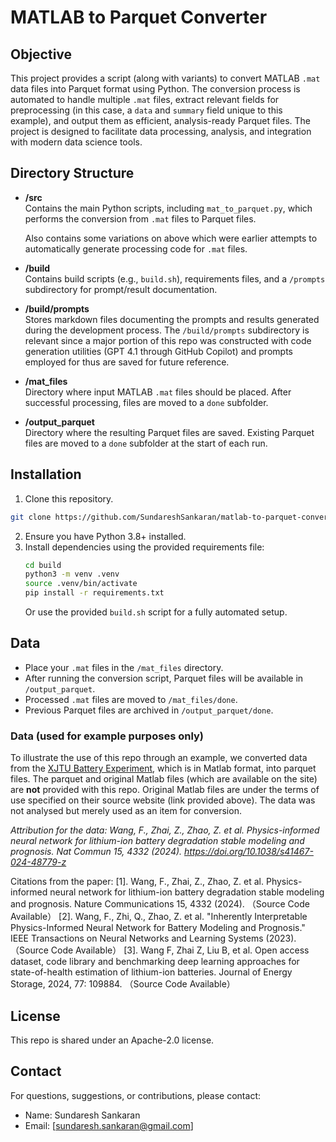 # MATLAB to Parquet Converter

## Objective

This project provides a script (along with variants) to convert MATLAB `.mat` data files into Parquet format using Python. The conversion process is automated to handle multiple `.mat` files, extract relevant fields for preprocessing (in this case, a `data` and `summary` field unique to this example), and output them as efficient, analysis-ready Parquet files. The project is designed to facilitate data processing, analysis, and integration with modern data science tools.

## Directory Structure

- **/src**  
  Contains the main Python scripts, including `mat_to_parquet.py`, which performs the conversion from `.mat` files to Parquet files.
  
  Also contains some variations on above which were earlier attempts to automatically generate processing code for `.mat` files.

- **/build**  
  Contains build scripts (e.g., `build.sh`), requirements files, and a `/prompts` subdirectory for prompt/result documentation.


- **/build/prompts**  
  Stores markdown files documenting the prompts and results generated during the development process.   The `/build/prompts` subdirectory is relevant since a major portion of this repo was constructed with code generation utilities (GPT 4.1 through GitHub Copilot) and prompts employed for thus are saved for future reference.

- **/mat_files**  
  Directory where input MATLAB `.mat` files should be placed. After successful processing, files are moved to a `done` subfolder.

- **/output_parquet**  
  Directory where the resulting Parquet files are saved. Existing Parquet files are moved to a `done` subfolder at the start of each run.

## Installation

1. Clone this repository.
```bash
git clone https://github.com/SundareshSankaran/matlab-to-parquet-convertor.git
```
2. Ensure you have Python 3.8+ installed.
3. Install dependencies using the provided requirements file:
   ```bash
   cd build
   python3 -m venv .venv
   source .venv/bin/activate
   pip install -r requirements.txt
   ```
   Or use the provided `build.sh` script for a fully automated setup.

## Data

- Place your `.mat` files in the `/mat_files` directory.
- After running the conversion script, Parquet files will be available in `/output_parquet`.
- Processed `.mat` files are moved to `/mat_files/done`.
- Previous Parquet files are archived in `/output_parquet/done`.

### Data (used for example purposes only)

To illustrate the use of this repo through an example, we converted data from the [XJTU Battery Experiment](https://wang-fujin.github.io), which is in Matlab format, into parquet files.  The parquet and original Matlab files (which are available on the site) are **not** provided with this repo.  Original Matlab files are under the terms of use specified on their source website (link provided above).  The data was not analysed but merely used as an item for conversion.

*Attribution for the data: Wang, F., Zhai, Z., Zhao, Z. et al. Physics-informed neural network for lithium-ion battery degradation stable modeling and prognosis. Nat Commun 15, 4332 (2024). https://doi.org/10.1038/s41467-024-48779-z*

Citations from the paper:
[1]. Wang, F., Zhai, Z., Zhao, Z. et al. Physics-informed neural network for lithium-ion battery degradation stable modeling and prognosis. Nature Communications 15, 4332 (2024). （Source Code Available）
[2]. Wang, F., Zhi, Q., Zhao, Z. et al. "Inherently Interpretable Physics-Informed Neural Network for Battery Modeling and Prognosis." IEEE Transactions on Neural Networks and Learning Systems (2023). （Source Code Available）
[3]. Wang F, Zhai Z, Liu B, et al. Open access dataset, code library and benchmarking deep learning approaches for state-of-health estimation of lithium-ion batteries. Journal of Energy Storage, 2024, 77: 109884. （Source Code Available）

## License

This repo is shared under an Apache-2.0 license.

## Contact

For questions, suggestions, or contributions, please contact:

- Name: Sundaresh Sankaran
- Email: [sundaresh.sankaran@gmail.com]

